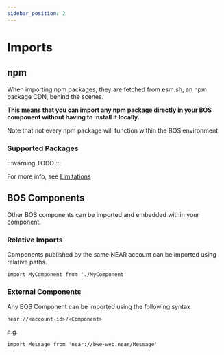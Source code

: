 ```yaml
---
sidebar_position: 2
---
```


# Imports

## npm

When importing npm packages, they are fetched from esm.sh, an npm package CDN, behind the scenes.

**This means that you can import any npm package directly in your BOS component without having to install it locally.**

Note that not every npm package will function within the BOS environment

### Supported Packages

:::warning TODO
:::

For more info, see [Limitations](/building-decentralized-frontends/limitations)

## BOS Components

Other BOS components can be imported and embedded within your component.

### Relative Imports

Components published by the same NEAR account can be imported using relative paths.

```tsx
import MyComponent from './MyComponent'
```

### External Components

Any BOS Component can be imported using the following syntax

```
near://<account-id>/<Component>
```

e.g.
```tsx
import Message from 'near://bwe-web.near/Message'
```